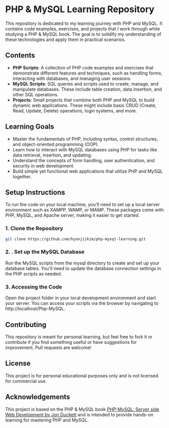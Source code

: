 # PHP & MySQL Learning Repository

This repository is dedicated to my learning journey with PHP and MySQL. It contains code examples, exercises, and projects that I work through while studying a PHP & MySQL book. The goal is to solidify my understanding of these technologies and apply them in practical scenarios.

## Contents

- **PHP Scripts**: A collection of PHP code examples and exercises that demonstrate different features and techniques, such as handling forms, interacting with databases, and managing user sessions.
- **MySQL Scripts**: SQL queries and scripts used to create, manage, and manipulate databases. These include table creation, data insertion, and other SQL operations.
- **Projects**: Small projects that combine both PHP and MySQL to build dynamic web applications. These might include basic CRUD (Create, Read, Update, Delete) operations, login systems, and more.

## Learning Goals

- Master the fundamentals of PHP, including syntax, control structures, and object-oriented programming (OOP).
- Learn how to interact with MySQL databases using PHP for tasks like data retrieval, insertion, and updating.
- Understand the concepts of form handling, user authentication, and security in web development.
- Build simple yet functional web applications that utilize PHP and MySQL together.

## Setup Instructions

To run the code on your local machine, you'll need to set up a local server environment such as XAMPP, WAMP, or MAMP. These packages come with PHP, MySQL, and Apache server, making it easier to get started.

### 1. Clone the Repository
```bash
git clone https://github.com/hyunjiikim/php-mysql-learning.git
```

### 2. . Set up the MySQL Database
Run the MySQL scripts from the mysql directory to create and set up your database tables. You'll need to update the database connection settings in the PHP scripts as needed.

### 3. Accessing the Code
Open the project folder in your local development environment and start your server. You can access your scripts via the browser by navigating to http://localhost/Php-MySQL.

## Contributing

This repository is meant for personal learning, but feel free to fork it or contribute if you find something useful or have suggestions for improvement. Pull requests are welcome!

## License

This project is for personal educational purposes only and is not licensed for commercial use.

## Acknowledgements

This project is based on the PHP & MySQL book [PHP-MySQL: Server side Web Development by Jon Duckett](https://www.amazon.com/PHP-MySQL-Server-side-Web-Development/dp/1119149223) and is intended to provide hands-on learning for mastering PHP and MySQL.
